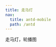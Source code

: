 ```yaml
---
title: 走马灯
nav:
  title: antd-mobile
  path: /antd
---
```


走马灯，轮播图

<code src="./demo/basic-dynamic.tsx" />

<code src="./demo/basic-space.tsx" />

<code src="./demo/lottery.tsx" />

<code src="./demo/vertical.tsx" />

<code src="./demo/basic.tsx" />

<API/>
